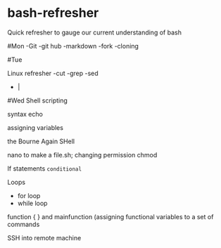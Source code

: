 

# bash-refresher

Quick refresher to gauge our current understanding of bash

#Mon
-Git
-git hub 
-markdown
-fork
-cloning

#Tue 

Linux refresher 
-cut 
-grep
-sed
- |



#Wed Shell scripting

syntax echo

assigning variables

the Bourne Again SHell

nano to make a file.sh; changing permission chmod

If statements `conditional`

Loops
- for loop
- while loop

function { }  and mainfunction (assigning functional variables to a set of commands	

SSH into remote machine